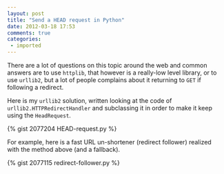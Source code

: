 ```yaml
---
layout: post
title: "Send a HEAD request in Python"
date: 2012-03-18 17:53
comments: true
categories: 
 - imported
---
```


There are a lot of questions on this topic around the web and common answers are to use `httplib`, that however is a really-low level library, or to use `urllib2`, but a lot of people complains about it returning to `GET` if following a redirect.

Here is my `urllib2` solution, written looking at the code of `urllib2.HTTPRedirectHandler` and subclassing it in order to make it keep using the `HeadRequest`.

{% gist 2077204 HEAD-request.py %}

For example, here is a fast URL un-shortener (redirect follower) realized with the method above (and a fallback).

{% gist 2077115 redirect-follower.py %}
